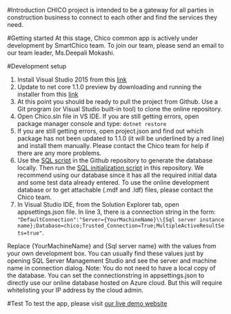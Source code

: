 #Introduction
CHICO project is intended to be a gateway for all parties in construction business to connect to each other and find the services they need.

#Getting started
At this stage, Chico common app is actively under development by SmartChico team. To join our team, please send an email to our team leader, Ms.Deepali Mokashi.

#Development setup
1. Install Visual Studio 2015 from this [link](https://www.microsoft.com/net/core#windowsvs2015)
2. Update to net core 1.1.0 preview by downloading and running the installer from this [link](https://github.com/dotnet/core/blob/master/release-notes/preview-download.md)
3. At this point you should be ready to pull the project from Github. Use a Git program (or Visual Studio built-in tool) to clone the online repository.
4. Open Chico.sln file in VS IDE. If you are still getting errors, open package manager console and type:
`dotnet restore`
5. If you are still getting errors, open project.json and find out which package has not been updated to 1.1.0 (it will be underlined by a red line) and install them manually. Please contact the Chico team for help if there are any more problems.
6. Use the [SQL script](https://github.com/SmartChico/Chico/blob/master/script.sql) in the Github repository to generate the database locally. Then run the [SQL initialization script](https://github.com/SmartChico/Chico/blob/master/initialData.sql) in this repository. We recommend using our database since it has all the required initial data and some test data already entered. To use the online development database or to get attachable (.mdf and .ldf) files, please contact the Chico team.
7. In Visual Studio IDE, from the Solution Explorer tab, open appsettings.json file. In line 3, there is a connection string in the form:
`"DefaultConnection":"Server={YourMachineName}\\{Sql server instance name};Database=chico;Trusted_Connection=True;MultipleActiveResultSets=true"`.

Replace {YourMachineName} and {Sql server name} with the values from your own development box. You can usually find these values just by opening SQL Server Management Studio and see the server and machine name in connection dialog.
Note: You do not need to have a local copy of the database. You can set the connectionstring in appsettings.json to directly use our online database hosted on Azure cloud. But this will require whitelisting your IP address by the cloud admin.

#Test
To test the app, please visit [our live demo website](http://smartchico.azurewebsites.net)
